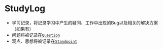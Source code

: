 # StudyLog
+ 学习记录，将记录学习中产生的疑问、工作中出现的Bug以及相关的解决方案（如果有）
+ 问题将被记录在[`Question`](/StudyLog/Question/)
+ 观点、思想将被记录在[`Standpoint`](/StudyLog/Standpoint/)
